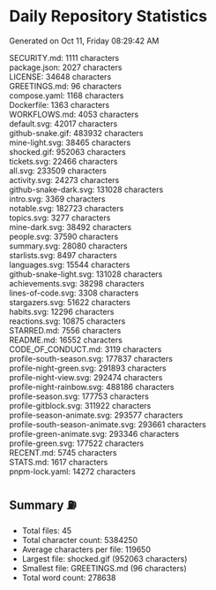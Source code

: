 # Daily Repository Statistics 
Generated on Oct 11, Friday 08:29:42 AM  

SECURITY.md: 1111 characters  
package.json: 2027 characters  
LICENSE: 34648 characters  
GREETINGS.md: 96 characters  
compose.yaml: 1168 characters  
Dockerfile: 1363 characters  
WORKFLOWS.md: 4053 characters  
default.svg: 42017 characters  
github-snake.gif: 483932 characters  
mine-light.svg: 38465 characters  
shocked.gif: 952063 characters  
tickets.svg: 22466 characters  
all.svg: 233509 characters  
activity.svg: 24273 characters  
github-snake-dark.svg: 131028 characters  
intro.svg: 3369 characters  
notable.svg: 182723 characters  
topics.svg: 3277 characters  
mine-dark.svg: 38492 characters  
people.svg: 37590 characters  
summary.svg: 28080 characters  
starlists.svg: 8497 characters  
languages.svg: 15544 characters  
github-snake-light.svg: 131028 characters  
achievements.svg: 38298 characters  
lines-of-code.svg: 3308 characters  
stargazers.svg: 51622 characters  
habits.svg: 12296 characters  
reactions.svg: 10875 characters  
STARRED.md: 7556 characters  
README.md: 16552 characters  
CODE_OF_CONDUCT.md: 3119 characters  
profile-south-season.svg: 177837 characters  
profile-night-green.svg: 291893 characters  
profile-night-view.svg: 292474 characters  
profile-night-rainbow.svg: 488186 characters  
profile-season.svg: 177753 characters  
profile-gitblock.svg: 311922 characters  
profile-season-animate.svg: 293577 characters  
profile-south-season-animate.svg: 293661 characters  
profile-green-animate.svg: 293346 characters  
profile-green.svg: 177522 characters  
RECENT.md: 5745 characters  
STATS.md: 1617 characters  
pnpm-lock.yaml: 14272 characters  

## Summary ⛽  
- Total files: 45  
- Total character count: 5384250  
- Average characters per file: 119650  
- Largest file: shocked.gif (952063 characters)  
- Smallest file: GREETINGS.md (96 characters)  
- Total word count: 278638  
